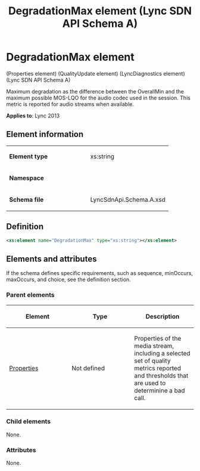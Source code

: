 ﻿---
title: DegradationMax element (Lync SDN API Schema A)
TOCTitle: DegradationMax element
ms:assetid: 54c05f82-cce2-94e6-8641-71606d2cd19a
ms:mtpsurl: https://msdn.microsoft.com/en-us/library/Dn455025(v=office.15)
ms:contentKeyID: 57260895
ms.date: 07/24/2014
mtps_version: v=office.15
dev_langs:
- xml
---

# DegradationMax element 

(Properties element) (QualityUpdate element) (LyncDiagnostics element) (Lync SDN API Schema A)

Maximum degradation as the difference between the OverallMin and the maximum possible MOS-LQO for the audio codec used in the session. This metric is reported for audio streams when available.


**Applies to**: Lync 2013

## Element information

<table>
<colgroup>
<col style="width: 50%" />
<col style="width: 50%" />
</colgroup>
<tbody>
<tr class="odd">
<td><p><strong>Element type</strong></p></td>
<td><p>xs:string</p></td>
</tr>
<tr class="even">
<td><p><strong>Namespace</strong></p></td>
<td><p></p></td>
</tr>
<tr class="odd">
<td><p><strong>Schema file</strong></p></td>
<td><p>LyncSdnApi.Schema.A.xsd</p></td>
</tr>
</tbody>
</table>


## Definition

```xml
<xs:element name="DegradationMax" type="xs:string"></xs:element>
```

## Elements and attributes

If the schema defines specific requirements, such as sequence, minOccurs, maxOccurs, and choice, see the definition section.

### Parent elements

<table>
<colgroup>
<col style="width: 33%" />
<col style="width: 33%" />
<col style="width: 33%" />
</colgroup>
<thead>
<tr class="header">
<th><p>Element</p></th>
<th><p>Type</p></th>
<th><p>Description</p></th>
</tr>
</thead>
<tbody>
<tr class="odd">
<td><p><a href="properties-element-qualityupdate-element-sdn-api-schema-a.md">Properties</a></p></td>
<td><p>Not defined</p></td>
<td><p>Properties of the media stream, including a selected set of quality metrics reported and thresholds that are used to determinine a bad call.</p></td>
</tr>
</tbody>
</table>


### Child elements

None.

### Attributes

None.


